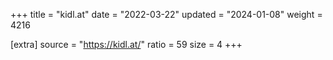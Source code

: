 +++
title = "kidl.at"
date = "2022-03-22"
updated = "2024-01-08"
weight = 4216

[extra]
source = "https://kidl.at/"
ratio = 59
size = 4
+++
